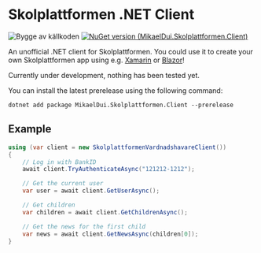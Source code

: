 # Skolplattformen .NET Client
![Bygge av källkoden](https://github.com/mikaeldui/skolplattformen-dotnet-client/workflows/Bygge%20av%20k%C3%A4llkoden/badge.svg) [![NuGet version (MikaelDui.Skolplattformen.Client)](https://img.shields.io/nuget/v/MikaelDui.Skolplattformen.Client.svg?style=flat-square)](https://www.nuget.org/packages/MikaelDui.Skolplattformen.Client/) 

An unofficial .NET client for Skolplattformen. You could use it to create your own Skolplattformen app using e.g. [Xamarin](https://dotnet.microsoft.com/apps/xamarin) or [Blazor](https://dotnet.microsoft.com/apps/aspnet/web-apps/blazor)!

Currently under development, nothing has been tested yet.

You can install the latest prerelease using the following command:

    dotnet add package MikaelDui.Skolplattformen.Client --prerelease

## Example

```C#
using (var client = new SkolplattformenVardnadshavareClient())
{
    // Log in with BankID
    await client.TryAuthenticateAsync("121212-1212");

    // Get the current user
    var user = await client.GetUserAsync();

    // Get children
    var children = await client.GetChildrenAsync();

    // Get the news for the first child
    var news = await client.GetNewsAsync(children[0]);
}
```
